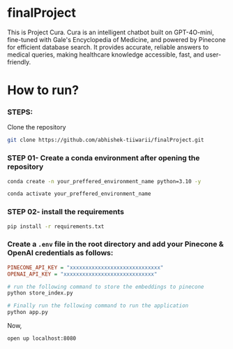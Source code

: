 # finalProject
This is Project Cura. Cura is an intelligent chatbot built on GPT-4O-mini, fine-tuned with Gale's Encyclopedia of Medicine, and powered by Pinecone for efficient database search. It provides accurate, reliable answers to medical queries, making healthcare knowledge accessible, fast, and user-friendly.

# How to run?
### STEPS:

Clone the repository

```bash
git clone https://github.com/abhishek-tiiwarii/finalProject.git
```
### STEP 01- Create a conda environment after opening the repository

```bash
conda create -n your_preffered_environment_name python=3.10 -y
```

```bash
conda activate your_preffered_environment_name
```


### STEP 02- install the requirements
```bash
pip install -r requirements.txt
```


### Create a `.env` file in the root directory and add your Pinecone & OpenAI credentials as follows:

```ini
PINECONE_API_KEY = "xxxxxxxxxxxxxxxxxxxxxxxxxxxxx"
OPENAI_API_KEY = "xxxxxxxxxxxxxxxxxxxxxxxxxxxxx"
```


```bash
# run the following command to store the embeddings to pinecone
python store_index.py
```

```bash
# Finally run the following command to run the application
python app.py
```

Now,
```bash
open up localhost:8080
```
